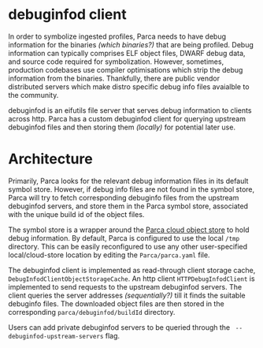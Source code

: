 # debuginfod client

In order to symbolize ingested profiles, Parca needs to have debug information
for the binaries _(which binaries?)_ that are being profiled. Debug information
can typically comprises ELF object files, DWARF debug data, and source code
required for symbolization. However, sometimes, production codebases use
compiler optimisations which strip the debug information from the binaries.
Thankfully, there are public vendor distributed servers which make distro
specific debug info files avaialble to the community.

debuginfod is an eifutils file server that serves debug information to clients
across http. Parca has a custom debuginfod client for querying upstream
debuginfod files and then storing them _(locally)_ for potential later use.

# Architecture


Primarily, Parca looks for the relevant debug information files in its default
symbol store. However, if debug info files are not found in the symbol store,
Parca will try to fetch corresponding debuginfo files from the upstream
debuginfod servers, and store them in the Parca symbol store, associated with
the unique build id of the object files.

The symbol store is a wrapper around the [Parca cloud object store](https://www.parca.dev/docs/storage#storing-debug-information) 
to hold debug information. By default, Parca is configured to use the local `/tmp`
directory. This can be easily reconfigured to use any other user-specified
local/cloud-store location by editing the `Parca/parca.yaml` file.

The debuginfod client is implemented as read-through client storage cache,
`DebugInfodClientObjectStorageCache`. An http client `HTTPDebugInfodClient`
is implemented to send requests to the upstream debuginfod servers. The client
queries the server addresses _(sequentially?)_ till it finds the suitable
debuginfo files. The downloaded object files are then stored in the corresponding
`parca/debuginfod/buildId` directory.

Users can add private debuginfod servers to be queried through the
` --debuginfod-upstream-servers` flag.
